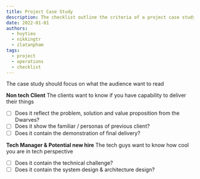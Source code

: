 ```yaml
---
title: Project Case Study
description: The checklist outline the criteria of a project case study article
date: 2022-01-01
authors:
  - huytieu
  - nikkingtr
  - zlatanpham
tags:
  - project
  - operations
  - checklist
---
```


The case study should focus on what the audience want to read

**Non tech Client**
The clients want to know if you have capability to deliver their things

- [ ] Does it reflect the problem, solution and value proposition from the Dwarves?
- [ ] Does it show the familiar / personas of previous client?
- [ ] Does it contain the demonstration of final delivery?

**Tech Manager & Potential new hire**
The tech guys want to know how cool you are in tech perspective

- [ ] Does it contain the technical challenge?
- [ ] Does it contain the system design & architecture design?
